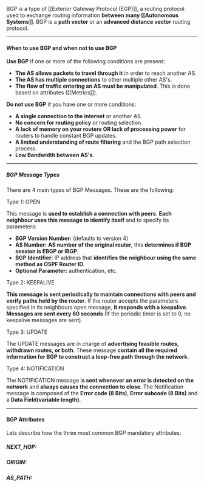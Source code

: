 BGP is a type of [[Exterior Gateway Protocol (EGP)]], a routing protocol used to exchange routing information **between many [[Autonomous Systems]]**. BGP is a **path vector** or an **advanced distance vector** routing protocol.

---
#### **When to use BGP and when not to use BGP**

**Use BGP** if one or more of the following conditions are present:

- **The AS allows packets to travel through it** in order to reach another AS.
- **The AS has multiple connections** to other multiple other AS's.
- **The flow of traffic entering an AS must be manipulated**. This is done based on attributes ([[Metrics]]).

**Do not use BGP** if you have one or more conditions:

- **A single connection to the internet** or another AS.
- **No concern for routing policy** or routing selection.
- **A lack of memory on your routers OR lack of processing power** for routers to handle constant BGP updates.
- **A limited understanding of route filtering** and the BGP path selection process.
- **Low Bandwidth between AS's**.

---
##### BGP Message Types
There are 4 main types of BGP Messages. These are the following:

Type 1: OPEN

This message is **used to establish a connection with peers**. **Each neighbour uses this message to identify itself** and to specify its parameters:

- **BGP Version Number:** (defaults to version 4)
- **AS Number:** **AS number of the original router**, this **determines if BGP session is EBGP or IBGP**.
- **BGP Identifier:** IP address that **identifies the neighbour using the same method as OSPF Router ID**.
- **Optional Parameter:** authentication, etc.


Type 2: KEEPALIVE

**This message is sent periodically to maintain connections with peers and verify paths held by the router**. If the router accepts the parameters specified in its neighbours open message, **it responds with a keepalive**. **Messages are sent every 60 seconds** (If the periodic timer is set to 0, no keepalive messages are sent).

Type 3: UPDATE

The UPDATE messages are in charge of **advertising feasible routes, withdrawn routes, or both**. These message **contain all the required information for BGP to construct a loop-free path through the network**.

Type 4: NOTIFICATION

The NOTIFICATION message i**s sent whenever an error is detected on the network** and **always causes the connection to close**. The Notification message is composed of the **Error code (8 Bits)**, **Error subcode (8 Bits)** and a **Data Field(variable length)**.

---
#### **BGP Attributes**
Lets describe how the three most common BGP mandatory attributes:

##### NEXT_HOP:



##### ORIGIN:

##### AS_PATH:






